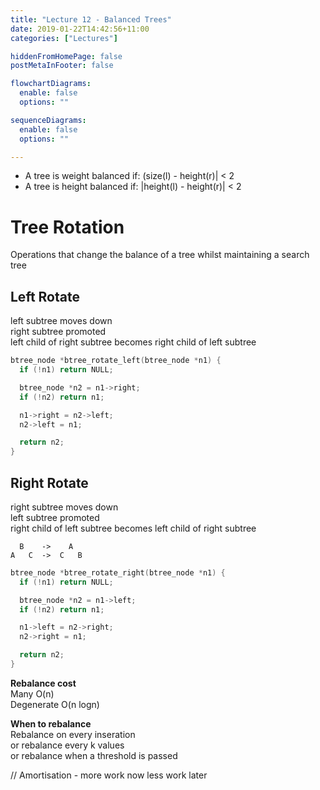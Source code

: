 ```yaml
---
title: "Lecture 12 - Balanced Trees"
date: 2019-01-22T14:42:56+11:00
categories: ["Lectures"]

hiddenFromHomePage: false
postMetaInFooter: false

flowchartDiagrams:
  enable: false
  options: ""

sequenceDiagrams: 
  enable: false
  options: ""

---
```


* A tree is weight balanced if: (size(l) - height\(r)| < 2  
* A tree is height balanced if: |height(l) - height\(r)| < 2  

# Tree Rotation
Operations that change the balance of a tree whilst maintaining a search tree

## Left Rotate
left subtree moves down  
right subtree promoted  
left child of right subtree becomes right child of left subtree  

```c
btree_node *btree_rotate_left(btree_node *n1) {
  if (!n1) return NULL;

  btree_node *n2 = n1->right;
  if (!n2) return n1;

  n1->right = n2->left;
  n2->left = n1;

  return n2;
}

```


## Right Rotate
right subtree moves down  
left subtree promoted  
right child of left subtree becomes left child of right subtree  

```
  B    ->    A
A   C  ->  C   B
```

```c
btree_node *btree_rotate_right(btree_node *n1) {
  if (!n1) return NULL;

  btree_node *n2 = n1->left;
  if (!n2) return n1;

  n1->left = n2->right;
  n2->right = n1;

  return n2;
}
```

**Rebalance cost**  
Many O(n)  
Degenerate O(n logn)  

**When to rebalance**  
Rebalance on every inseration  
or rebalance every k values  
or rebalance when a threshold is passed  

// Amortisation - more work now less work later

